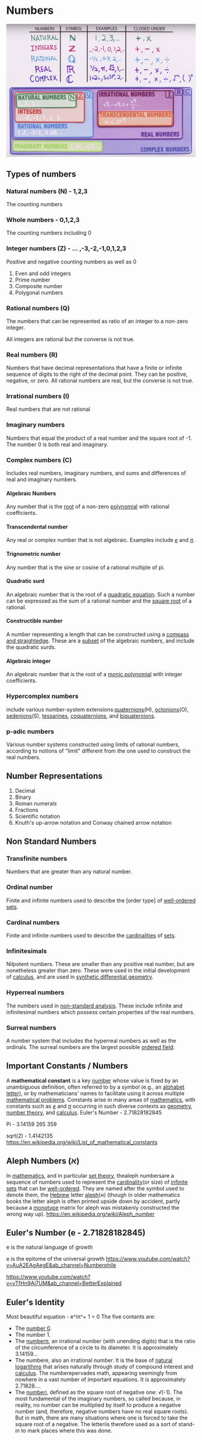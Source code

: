 # Numbers

![image](../../media/Numbers-image1.jpg)

## Types of numbers

### Natural numbers (N) - 1,2,3

The counting numbers

### Whole numbers - 0,1,2,3

The counting numbers including 0

### Integer numbers (Z) - ... ,-3,-2,-1,0,1,2,3

Positive and negative counting numbers as well as 0

1. Even and odd integers
2. Prime number
3. Composite number
4. Polygonal numbers

### Rational numbers (Q)

The numbers that can be represented as ratio of an integer to a non-zero integer.

All integers are rational but the converse is not true.

### Real numbers (R)

Numbers that have decimal representations that have a finite or infinite sequence of digits to the right of the decimal point. They can be positive, negative, or zero. All rational numbers are real, but the converse is not true.

### Irrational numbers (I)

Real numbers that are not rational

### Imaginary numbers

Numbers that equal the product of a real number and the square root of -1. The number 0 is both real and imaginary.

### Complex numbers (C)

Includes real numbers, imaginary numbers, and sums and differences of real and imaginary numbers.

#### Algebraic Numbers

Any number that is the [root](https://en.wikipedia.org/wiki/Root_of_a_function) of a non-zero [polynomial](https://en.wikipedia.org/wiki/Polynomial) with rational coefficients.

#### Transcendental number

Any real or complex number that is not algebraic. Examples include [*e*](https://en.wikipedia.org/wiki/E_(mathematical_constant)) and [*π*](https://en.wikipedia.org/wiki/Pi).

#### Trignometric number

Any number that is the sine or cosine of a rational multiple of pi.

#### Quadratic surd

An algebraic number that is the root of a [quadratic equation](https://en.wikipedia.org/wiki/Quadratic_equation). Such a number can be expressed as the sum of a rational number and the [square root](https://en.wikipedia.org/wiki/Square_root) of a rational.

#### Constructible number

A number representing a length that can be constructed using a [compass and straightedge](https://en.wikipedia.org/wiki/Compass_and_straightedge_constructions). These are a [subset](https://en.wikipedia.org/wiki/Subset) of the algebraic numbers, and include the quadratic surds.

#### Algebraic integer

An algebraic number that is the root of a [monic polynomial](https://en.wikipedia.org/wiki/Monic_polynomial) with integer coefficients.

### Hypercomplex numbers

include various number-system extensions:[quaternions](https://en.wikipedia.org/wiki/Quaternion)(H), [octonions](https://en.wikipedia.org/wiki/Octonion)(O), [sedenions](https://en.wikipedia.org/wiki/Sedenion)(S), [tessarines](https://en.wikipedia.org/wiki/Tessarine), [coquaternions](https://en.wikipedia.org/wiki/Coquaternion), and [biquaternions](https://en.wikipedia.org/wiki/Biquaternion).

### p-adic numbers

Various number systems constructed using limits of rational numbers, according to notions of "limit" different from the one used to construct the real numbers.

## Number Representations

1. Decimal
2. Binary
3. Roman numerals
4. Fractions
5. Scientific notation
6. Knuth's up-arrow notation and Conway chained arrow notation

## Non Standard Numbers

### Transfinite numbers

Numbers that are greater than any natural number.

### Ordinal number

Finite and infinite numbers used to describe the [order type] of [well-ordered sets](https://en.wikipedia.org/wiki/Well-ordered_set).

### Cardinal numbers

Finite and infinite numbers used to describe the [cardinalities](https://en.wikipedia.org/wiki/Cardinality) of [sets](https://en.wikipedia.org/wiki/Set_(mathematics)).

### Infinitesimals

Nilpotent numbers. These are smaller than any positive real number, but are nonetheless greater than zero. These were used in the initial development of [calculus](https://en.wikipedia.org/wiki/Calculus), and are used in [synthetic differential geometry](https://en.wikipedia.org/wiki/Synthetic_differential_geometry).

### Hyperreal numbers

The numbers used in [non-standard analysis](https://en.wikipedia.org/wiki/Non-standard_analysis). These include infinite and infinitesimal numbers which possess certain properties of the real numbers.

### Surreal numbers

A number system that includes the hyperreal numbers as well as the ordinals. The surreal numbers are the largest possible [ordered field](https://en.wikipedia.org/wiki/Ordered_field).

## Important Constants / Numbers

A **mathematical constant** is a key [number](https://en.wikipedia.org/wiki/Number) whose value is fixed by an unambiguous definition, often referred to by a symbol (e.g., an [alphabet letter](https://en.wikipedia.org/wiki/Letter_(alphabet))), or by mathematicians' names to facilitate using it across multiple [mathematical problems](https://en.wikipedia.org/wiki/Mathematical_problem). Constants arise in many areas of [mathematics](https://en.wikipedia.org/wiki/Mathematics), with constants such as [*e*](https://en.wikipedia.org/wiki/E_(mathematical_constant)) and [*π*](https://en.wikipedia.org/wiki/Pi) occurring in such diverse contexts as [geometry](https://en.wikipedia.org/wiki/Geometry), [number theory](https://en.wikipedia.org/wiki/Number_theory), and [calculus](https://en.wikipedia.org/wiki/Calculus).
Euler's Number - 2.71828182845

Pi - 3.14159 265 359

sqrt(2) - 1.4142135
<https://en.wikipedia.org/wiki/List_of_mathematical_constants>

## Aleph Numbers (א)

In [mathematics](https://en.wikipedia.org/wiki/Mathematics), and in particular [set theory](https://en.wikipedia.org/wiki/Set_theory), thealeph numbersare a sequence of numbers used to represent the [cardinality](https://en.wikipedia.org/wiki/Cardinality)(or size) of [infinite sets](https://en.wikipedia.org/wiki/Infinite_set) that can be [well-ordered](https://en.wikipedia.org/wiki/Well-ordered). They are named after the symbol used to denote them, the [Hebrew](https://en.wikipedia.org/wiki/Hebrew_alphabet) letter [aleph](https://en.wikipedia.org/wiki/Aleph)(א) (though in older mathematics books the letter aleph is often printed upside down by accident, partly because a [monotype](https://en.wikipedia.org/wiki/Monotype) matrix for aleph was mistakenly constructed the wrong way up).
<https://en.wikipedia.org/wiki/Aleph_number>

## Euler's Number (e - 2.71828182845)

e is the natural language of growth

e is the epitome of the universal growth
<https://www.youtube.com/watch?v=AuA2EAgAegE&ab_channel=Numberphile>

<https://www.youtube.com/watch?v=yTfHn9Aj7UM&ab_channel=BetterExplained>

## Euler's Identity

Most beautiful equation - e^iπ^+ 1 = 0
The five contants are:

- The [number 0](https://www.livescience.com/27853-who-invented-zero.html).
- The number 1.
- The [numberπ](https://www.livescience.com/29197-what-is-pi.html), an irrational number (with unending digits) that is the ratio of the circumference of a circle to its diameter. It is approximately 3.14159...
- The numbere, also an irrational number. It is the base of [natural logarithms](https://www.livescience.com/50940-logarithms.html) that arises naturally through study of compound interest and [calculus](https://www.livescience.com/50777-calculus.html). The numberepervades math, appearing seemingly from nowhere in a vast number of important equations. It is approximately 2.71828....
- The [numberi](https://www.livescience.com/42748-imaginary-numbers.html), defined as the square root of negative one: √(-1). The most fundamental of the imaginary numbers, so called because, in reality, no number can be multiplied by itself to produce a negative number (and, therefore, negative numbers have no real square roots). But in math, there are many situations where one is forced to take the square root of a negative. The letteriis therefore used as a sort of stand-in to mark places where this was done.
